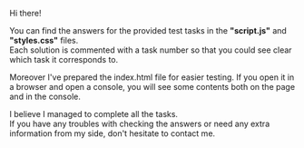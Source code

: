 Hi there!

You can find the answers for the provided test tasks in the <b>"script.js"</b> and <b>"styles.css"</b> files.<br>
Each solution is commented with a task number so that you could see clear which task it corresponds to.<br>

Moreover I've prepared the index.html file for easier testing.
If you open it in a browser and open a console, you will see some contents both on the page and in the console.

I believe I managed to complete all the tasks.<br>
If you have any troubles with checking the answers or need any extra information from my side, don't hesitate to contact me.
